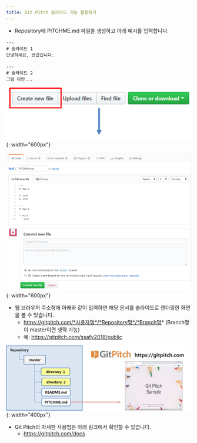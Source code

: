 ```yaml
---
title: Git Pitch 슬라이드 기능 활용하기
---
```


* Repository에 PITCHME.md 파일을 생성하고 아래 예시를 입력합니다.

```
---
# 슬라이드 1
안녕하세요, 반갑습니다.

---
# 슬라이드 2
그럼 이만...
```

![Create PITCHME.md](../images/create_pitchme_1.png){: width="600px"}

![Create PITCHME.md](../images/create_pitchme_2.png){: width="600px"}


* 웹 브라우저 주소창에 아래와 같이 입력하면 해당 문서를 슬라이드로 렌더링한 화면을 볼 수 있습니다.
  - https://gitpitch.com/*사용자명*/*Repository명*/*Branch명*
    (Branch명이 master이면 생략 가능)
  - 예: https://gitpitch.com/ssafy2018/public

![Open GitHub md file from GitPitch](../images/github_to_gitpitch.png){: width="400px"}


* Git Pitch의 자세한 사용법은 아래 링크에서 확인할 수 있습니다.
  - https://gitpitch.com/docs
